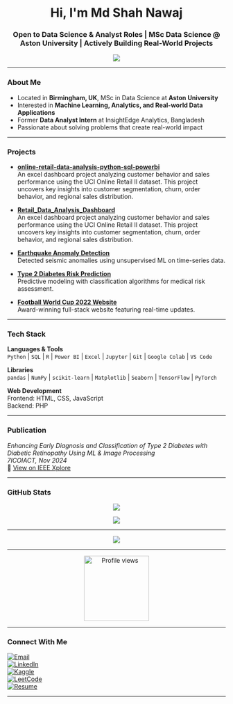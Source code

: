 <h1 align="center">Hi, I'm Md Shah Nawaj</h1>
<h3 align="center">Open to Data Science & Analyst Roles | MSc Data Science @ Aston University | Actively Building Real-World Projects</h3>

<p align="center">
  <img src="https://readme-typing-svg.herokuapp.com?color=70CFFF&center=true&width=500&lines=Data+Science+%7C+Python+%7C+Power+BI+%7C+SQL;Turning+Data+Into+Decisions+That+Matter" />
</p>

---

### About Me
- Located in **Birmingham, UK**, MSc in Data Science at **Aston University**
- Interested in **Machine Learning, Analytics, and Real-world Data Applications**
- Former **Data Analyst Intern** at InsightEdge Analytics, Bangladesh
- Passionate about solving problems that create real-world impact

---

### Projects


-  [**online-retail-data-analysis-python-sql-powerbi**](https://github.com/Md-ShahNawaj/online-retail-data-analysis-python-sql-powerbi)  
   An excel dashboard project analyzing customer behavior and sales performance using the UCI Online Retail II dataset. This project uncovers key insights into customer segmentation,        churn, order behavior, and regional sales distribution.

-  [**Retail_Data_Analysis_Dashboard**](https://github.com/Md-ShahNawaj/Retail_Data_Analysis_Dashboard)  
   An excel dashboard project analyzing customer behavior and sales performance using the UCI Online Retail II dataset. This project uncovers key insights into customer segmentation,        churn, order behavior, and regional sales distribution.

-  [**Earthquake Anomaly Detection**](https://www.kaggle.com/code/shahnawaj9/earthquake-anomaly-detection/edit)  
  Detected seismic anomalies using unsupervised ML on time-series data.

-  [**Type 2 Diabetes Risk Prediction**](https://www.kaggle.com/code/shahnawaj9/type-2-diabetes-risk-prediction)  
  Predictive modeling with classification algorithms for medical risk assessment.

-  [**Football World Cup 2022 Website**](https://github.com/Md-ShahNawaj/football-worldcup-2022)  
  Award-winning full-stack website featuring real-time updates.

---

### Tech Stack

**Languages & Tools**  
`Python` | `SQL` | `R` | `Power BI` | `Excel` | `Jupyter` | `Git` | `Google Colab` | `VS Code`

**Libraries**  
`pandas` | `NumPy` | `scikit-learn` | `Matplotlib` | `Seaborn` | `TensorFlow` | `PyTorch`

**Web Development**  
Frontend: HTML, CSS, JavaScript  
Backend: PHP

---

### Publication

 *Enhancing Early Diagnosis and Classification of Type 2 Diabetes with Diabetic Retinopathy Using ML & Image Processing*  
 *7ICOIACT, Nov 2024*  
🔗 [View on IEEE Xplore](https://ieeexplore.ieee.org/document/10912889)

---

### GitHub Stats

<p align="center">
  <img src="https://github-readme-stats.vercel.app/api?username=Md-ShahNawaj&show_icons=true&theme=tokyonight" />
</p>
<p align="center">
  <img src="https://github-readme-stats.vercel.app/api/top-langs/?username=Md-ShahNawaj&layout=compact&theme=tokyonight" />
</p>

---
<p align="center">
  <img src="https://github-readme-streak-stats.herokuapp.com/?user=Md-ShahNawaj&theme=tokyonight" />
</p>

---
<p align="center">
  <img src="https://komarev.com/ghpvc/?username=Md-ShahNawaj&color=blue" alt="Profile views" width="150" />
</p>

---

### Connect With Me

[![Email](https://img.shields.io/badge/Email-nawaj.msn@gmail.com-red?style=for-the-badge&logo=gmail&logoColor=white)](mailto:nawaj.msn@gmail.com)  
[![LinkedIn](https://img.shields.io/badge/LinkedIn-0077B5?style=for-the-badge&logo=linkedin&logoColor=white)](https://www.linkedin.com/in/md-shah-nawaj-017a282b3/)  
[![Kaggle](https://img.shields.io/badge/Kaggle-20BEFF?style=for-the-badge&logo=kaggle&logoColor=white)](https://www.kaggle.com/shahnawaj9)  
[![LeetCode](https://img.shields.io/badge/LeetCode-FCC419?style=for-the-badge&logo=leetcode&logoColor=black)](https://leetcode.com/u/Shah_Nawaj/)  
[![Resume](https://img.shields.io/badge/Resume-orange?style=for-the-badge)](https://drive.google.com/file/d/1Ze_Zqmb6KonP3cKv5qbGYyblzFp0B5oN/view?usp=sharing)

---
